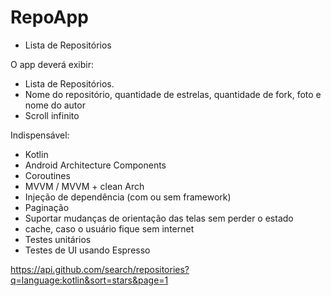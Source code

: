 # RepoApp
- Lista de Repositórios

O app deverá exibir:
- Lista de Repositórios.
- Nome do repositório, quantidade de estrelas, quantidade de fork, foto e nome do autor
- Scroll infinito




Indispensável:
- Kotlin
- Android Architecture Components
- Coroutines
- MVVM / MVVM + clean Arch
- Injeção de dependência (com ou sem framework)
- Paginação
- Suportar mudanças de orientação das telas sem perder o estado
- cache, caso o usuário fique sem internet
- Testes unitários
- Testes de UI usando Espresso



https://api.github.com/search/repositories?q=language:kotlin&sort=stars&page=1
